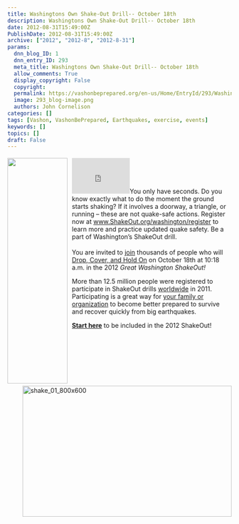 ```yaml
---
title: Washingtons Own Shake-Out Drill-- October 18th
description: Washingtons Own Shake-Out Drill-- October 18th
date: 2012-08-31T15:49:00Z
PublishDate: 2012-08-31T15:49:00Z
archive: ["2012", "2012-8", "2012-8-31"]
params:
  dnn_blog_ID: 1
  dnn_entry_ID: 293
  meta_title: Washingtons Own Shake-Out Drill-- October 18th
  allow_comments: True
  display_copyright: False
  copyright:
  permalink: https://vashonbeprepared.org/en-us/Home/EntryId/293/Washingtons-Own-Shake-Out-Drill-October-18th
  image: 293_blog-image.png
  authors: John Cornelison
categories: []
tags: [Vashon, VashonBePrepared, Earthquakes, exercise, events]
keywords: []
topics: []
draft: False
---
```


<div class="wlWriterHeaderFooter" style="padding-bottom: 4px; margin: 0px; padding-left: 0px; padding-right: 0px; float: none; padding-top: 4px;"><iframe src="http://www.facebook.com/widgets/like.php?href=http://vashonbeprepared.org/News/Blogs/VashonPreparedness/tabid/164/EntryId/293/Washington-rsquo-s-Own-Shake-Out-Drill-October-18th.aspx" frameborder="0" scrolling="no" style="width: 130px; height: 80px;border: medium none;"></iframe><a href="http://www.ShakeOut.org/washington" target="_blank"><img alt="" width="135" height="506" align="left" style="margin: 0px 10px 5px 0px; display: inline; float: left;" src="http://www.shakeout.org/washington/downloads/ShakeOut_Washington_DontFreak_160x600.gif" /></a>You only have seconds. Do you know exactly what to do the moment the ground starts shaking? If it involves a doorway, a triangle, or running &ndash; these are not quake-safe actions. Register now at <a href="http://www.ShakeOut.org/washington/register">www.ShakeOut.org/washington/register</a> to learn more and practice updated quake safety. Be a part of Washington&rsquo;s ShakeOut drill.</div>
<p>You are invited to <a href="http://www.shakeout.org/washington/register">join</a> thousands of people who will <a href="http://www.shakeout.org/washington/dropcoverholdon/">Drop, Cover, and Hold On</a> on October 18th at 10:18 a.m. in the 2012 <i>Great Washington ShakeOut!</i></p>
<p>More than 12.5 million people were registered to participate in ShakeOut drills <a href="http://www.shakeout.org">worldwide</a> in 2011. Participating is a great way for <a href="http://www.shakeout.org/washington/howtoparticipate">your family or organization</a> to become better prepared to survive and recover quickly from big earthquakes. </p>
<p><b><a href="http://www.shakeout.org/washington/register">Start here</a></b> to be included in the 2012 ShakeOut!<a href="http://www.dropcoverholdon.org/" target="_blank"><img width="470" height="294" title="shake_01_800x600" align="right" style="background-image: none;   padding-left: 0px; padding-right: 0px; display: inline; float: right;   padding-top: 0px;border: 0px solid;" alt="shake_01_800x600" src="./images/293/Windows-Live-Writer-d62c60342cbb_759F-shake_01_800x600_3.jpg" /></a></p>
